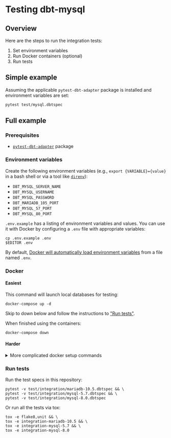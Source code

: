 # Testing dbt-mysql

## Overview

Here are the steps to run the integration tests:
1. Set environment variables
1. Run Docker containers (optional)
1. Run tests

## Simple example

Assuming the applicable `pytest-dbt-adapter` package is installed and environment variables are set:
```bash
pytest test/mysql.dbtspec
```

## Full example

### Prerequisites
- [`pytest-dbt-adapter`](https://github.com/dbt-labs/dbt-adapter-tests) package

### Environment variables

Create the following environment variables (e.g., `export {VARIABLE}={value}` in a bash shell or via a tool like [`direnv`](https://direnv.net/)):
* `DBT_MYSQL_SERVER_NAME`
* `DBT_MYSQL_USERNAME`
* `DBT_MYSQL_PASSWORD`
* `DBT_MARIADB_105_PORT`
* `DBT_MYSQL_57_PORT`
* `DBT_MYSQL_80_PORT`

`.env.example` has a listing of environment variables and values. You can use it with Docker by configuring a `.env` file with appropriate variables:

```shell
cp .env.example .env
$EDITOR .env
```

By default, [Docker will automatically load environment variables](https://docs.docker.com/compose/env-file/) from a file named `.env`.

### Docker

#### Easiest

This command will launch local databases for testing:
```shell
docker-compose up -d
```

Skip to down below and follow the instructions to ["Run tests"](#run-tests).

When finished using the containers:
```shell
docker-compose down
```

#### Harder

<details>
  <summary>More complicated docker setup commands</summary>

[Here](https://medium.com/@crmcmullen/how-to-run-mysql-in-a-docker-container-on-macos-with-persistent-local-data-58b89aec496a) is one guide on "How to Run MySQL in a Docker Container on macOS with Persistent Local Data".

In the docker commands below, the default MySQL username is `root` and the default server name is `localhost`. If they are used unaltered, then you should set the following environment variable values:
```
DBT_MYSQL_SERVER_NAME=localhost
DBT_MYSQL_USERNAME=root
```

If you use any bash special characters in your password (like `$`), then you will need to escape them (like `DBT_MYSQL_PASSWORD=pas\$word` instead of `DBT_MYSQL_PASSWORD=pas$word`).

#### MySQL 8.0
`docker run --name mysql8.0 --net dev-network -v /Users/YOUR_USERNAME/Develop/mysql_data/8.0:/var/lib/mysql -p 3306:3306 -d -e MYSQL_ROOT_PASSWORD=$DBT_MYSQL_PASSWORD mysql:8.0`

#### MySQL 5.7

Contents of `/Users/YOUR_USERNAME/Develop/mysql_data/5.7/my.cnf`:
```
[mysqld]
explicit_defaults_for_timestamp = true
sql_mode = "ONLY_FULL_GROUP_BY,STRICT_TRANS_TABLES,NO_ZERO_IN_DATE,ALLOW_INVALID_DATES,ERROR_FOR_DIVISION_BY_ZERO,NO_AUTO_CREATE_USER,NO_ENGINE_SUBSTITUTION"
```

`docker run --name mysql5.7 --net dev-network -v /Users/YOUR_USERNAME/Develop/mysql_data/5.7:/var/lib/mysql -v /Users/YOUR_USERNAME/Develop/mysql_data/5.7/my.cnf:/etc/my.cnf -p 3307:3306 -d -e MYSQL_ROOT_PASSWORD=$DBT_MYSQL_PASSWORD mysql:5.7`

</details>

### Run tests

Run the test specs in this repository:
```shell
pytest -v test/integration/mariadb-10.5.dbtspec && \
pytest -v test/integration/mysql-5.7.dbtspec && \
pytest -v test/integration/mysql-8.0.dbtspec
```

Or run all the tests via tox:
```shell
tox -e flake8,unit && \
tox -e integration-mariadb-10.5 && \
tox -e integration-mysql-5.7 && \
tox -e integration-mysql-8.0
```
